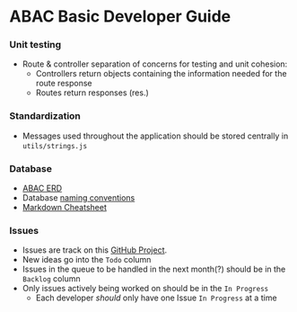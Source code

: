 # ABAC Basic Developer Guide

### Unit testing
- Route & controller separation of concerns for testing and unit cohesion:
  - Controllers return objects containing the information needed for the route response
  - Routes return responses (res.)

### Standardization
- Messages used throughout the application should be stored centrally in `utils/strings.js`

### Database
- [ABAC ERD](./images/abac-erd-v0.2.png)
- Database [naming conventions](https://medium.com/@centizennationwide/mysql-naming-conventions-e3a6f6219efe)
- [Markdown Cheatsheet](https://www.markdownguide.org/basic-syntax/)

### Issues
- Issues are track on this [GitHub Project](https://github.com/users/KC135Q/projects/18).
- New ideas go into the `Todo` column
- Issues in the queue to be handled in the next month(?) should be in the `Backlog` column
- Only issues actively being worked on should be in the `In Progress`
  - Each developer *should* only have one Issue `In Progress` at a time